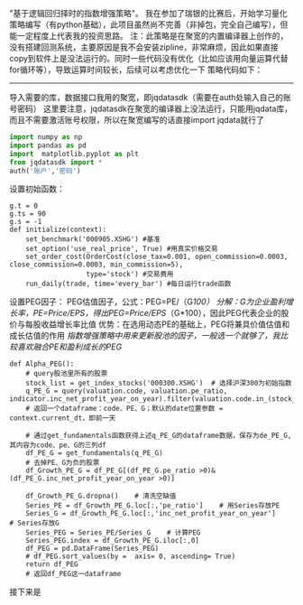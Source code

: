 "基于逻辑回归择时的指数增强策略"。
我在参加了瑞银的比赛后，开始学习量化策略编写（有python基础），此项目虽然尚不完善（非掉包，完全自己编写），但能一定程度上代表我的投资思路。
注：此策略是在聚宽的内置编译器上创作的，没有搭建回测系统，主要原因是我不会安装zipline，非常麻烦，因此如果直接copy到软件上是没法运行的。同时一些代码没有优化（比如应该用向量运算代替for循环等），导致运算时间较长，后续可以考虑优化一下
策略代码如下：
_____________________________________________________________________________________________________________________________________
导入需要的库，数据接口我用的聚宽，即jqdatasdk（需要在auth处输入自己的账号密码）
这里要注意，jqdatasdk在聚宽的编译器上没法运行，只能用jqdata库，而且不需要激活账号权限，所以在聚宽编写的话直接import jqdata就行了
```python
import numpy as np
import pandas as pd
import  matplotlib.pyplot as plt
from jqdatasdk import *
auth('账户','密码')
```
设置初始函数：
```
g.t = 0
g.ts = 90
g.s = -1
def initialize(context):
    set_benchmark('000905.XSHG') #基准
    set_option('use_real_price', True) #用真实价格交易
    set_order_cost(OrderCost(close_tax=0.001, open_commission=0.0003, close_commission=0.0003, min_commission=5),
                   type='stock') #交易费用
    run_daily(trade, time='every_bar') #每日运行trade函数
```
设置PEG因子：
PEG估值因子，公式：PEG=PE/（G*100）
分解：G为企业盈利增长率，PE=Price/EPS，得出PEG=Price/EPS*（G*100），因此PEG代表企业的股价与每股收益增长率比值
优势：在选用动态PE的基础上，PEG将兼具价值估值和成长估值的作用
*指数增强策略中用来更新股池的因子，一般选一个就够了，我比较喜欢融合PE和盈利成长的PEG*
```
def Alpha_PEG():
    # query股池里所有的股票
    stock_list = get_index_stocks('000300.XSHG')  # 选择沪深300为初始指数
    q_PE_G = query(valuation.code, valuation.pe_ratio, indicator.inc_net_profit_year_on_year).filter(valuation.code.in_(stock_list))
    # 返回一个dataframe：code、PE、G；默认的date位置参数 = context.current_dt，即前一天

    # 通过get_fundamentals函数获得上述q_PE_G的dataframe数据，保存为de_PE_G,其内容为code、pe、G的三列df
    df_PE_G = get_fundamentals(q_PE_G)
    # 去掉PE、G为负的股票
    df_Growth_PE_G = df_PE_G[(df_PE_G.pe_ratio >0)&(df_PE_G.inc_net_profit_year_on_year >0)]

    df_Growth_PE_G.dropna()    # 清洗空缺值
    Series_PE = df_Growth_PE_G.loc[:,'pe_ratio']    # 用Series存放PE
    Series_G = df_Growth_PE_G.loc[:,'inc_net_profit_year_on_year']    # Series存放G
    Series_PEG = Series_PE/Series_G    # 计算PEG
    Series_PEG.index = df_Growth_PE_G.iloc[:,0]
    df_PEG = pd.DataFrame(Series_PEG)
    # df_PEG.sort_values(by =  axis= 0, ascending= True)
    return df_PEG
    # 返回df_PEG这一dataframe
```
接下来是
